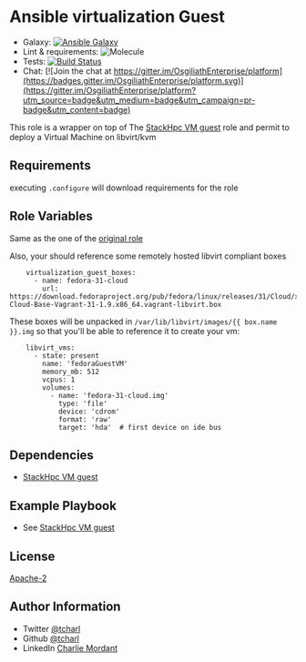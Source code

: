 Ansible virtualization Guest
=========

* Galaxy: [![Ansible Galaxy](https://img.shields.io/badge/galaxy-tcharl.ansible_virtualization_guest-660198.svg?style=flat)](https://galaxy.ansible.com/tcharl/ansible_virtualization_guest)
* Lint & requirements: ![Molecule](https://github.com/OsgiliathEnterprise/ansible-virtualization-guest/workflows/Molecule/badge.svg)
* Tests: [![Build Status](https://travis-ci.org/OsgiliathEnterprise/ansible-virtualization-guest.svg?branch=master)](https://travis-ci.org/OsgiliathEnterprise/ansible-virtualization-guest)
* Chat: [![Join the chat at https://gitter.im/OsgiliathEnterprise/platform](https://badges.gitter.im/OsgiliathEnterprise/platform.svg)](https://gitter.im/OsgiliathEnterprise/platform?utm_source=badge&utm_medium=badge&utm_campaign=pr-badge&utm_content=badge)

This role is a wrapper on top of The [StackHpc VM guest](https://github.com/stackhpc/ansible-role-libvirt-vm) role and permit to deploy a Virtual Machine on libvirt/kvm 

Requirements
------------

executing `.configure` will download requirements for the role

Role Variables
--------------

Same as the one of the [original role](https://github.com/stackhpc/ansible-role-libvirt-vm)

Also, your should reference some remotely hosted libvirt compliant boxes

```
    virtualization_guest_boxes:
      - name: fedora-31-cloud
        url: https://download.fedoraproject.org/pub/fedora/linux/releases/31/Cloud/x86_64/images/Fedora-Cloud-Base-Vagrant-31-1.9.x86_64.vagrant-libvirt.box
``` 
These boxes will be unpacked in `/var/lib/libvirt/images/{{ box.name }}.img` so that you'll be able to reference it to create your vm:

```
    libvirt_vms:
      - state: present
        name: 'fedoraGuestVM'
        memory_mb: 512
        vcpus: 1
        volumes:
          - name: 'fedora-31-cloud.img'
            type: 'file'
            device: 'cdrom'
            format: 'raw'
            target: 'hda'  # first device on ide bus
``` 

Dependencies
------------

* [StackHpc VM guest](https://github.com/stackhpc/ansible-role-libvirt-vm)


Example Playbook
----------------

* See [StackHpc VM guest](https://github.com/stackhpc/ansible-role-libvirt-vm)

License
-------

[Apache-2](https://www.apache.org/licenses/LICENSE-2.0)

Author Information
------------------

* Twitter [@tcharl](https://twitter.com/Tcharl)
* Github [@tcharl](https://github.com/Tcharl)
* LinkedIn [Charlie Mordant](https://www.linkedin.com/in/charlie-mordant-51796a97/)


